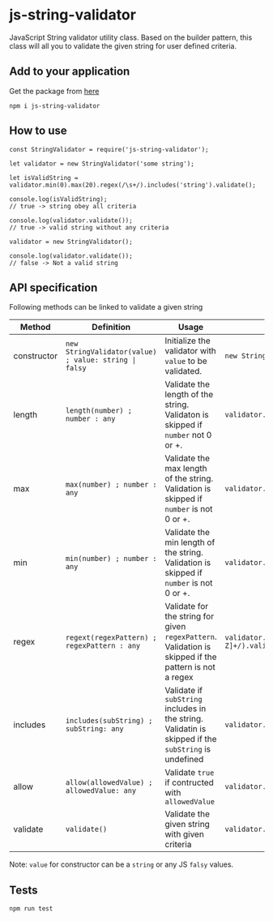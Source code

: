 # js-string-validator
JavaScript String validator utility class.
Based on the builder pattern, this class will all you to validate the given string for user defined criteria.

## Add to your application 

Get the package from [here](https://www.npmjs.com/package/js-string-validator)
```
npm i js-string-validator
```

## How to use
```
const StringValidator = require('js-string-validator');
  
let validator = new StringValidator('some string');

let isValidString = validator.min(0).max(20).regex(/\s+/).includes('string').validate();

console.log(isValidString);
// true -> string obey all criteria

console.log(validator.validate());
// true -> valid string without any criteria

validator = new StringValidator();

console.log(validator.validate());
// false -> Not a valid string

```
## API specification

Following methods can be linked to validate a given string

| Method | Definition |Usage | Example |
|---|---|---|---|
|constructor| `new StringValidator(value) ; value: string \| falsy` | Initialize the validator with `value` to be validated. | `new StringValidator()`|
| length | `length(number) ; number : any` | Validate the length of the string. Validaton is skipped if `number` not 0 or +. |  `validator.length(1).validate()`|
| max | `max(number) ; number : any` | Validate the max length of the string. Validation is skipped if `number` is not 0 or +. | `validator.max(10).validate()`|
| min | `min(number) ; number : any` | Validate the min length of the string. Validation is skipped if `number` is not 0 or +. | `validator.min(0).validate()`|
| regex | `regext(regexPattern) ; regexPattern : any` | Validate for the string for given `regexPattern`. Validation is skipped if the pattern is not a regex | `validator.regex(/[0-9a-zA-Z]+/).validate()`|
| includes | `includes(subString) ; subString: any` |  Validate if `subString` includes in the string. Validatin is skipped if the `subString` is undefined | `validator.includes('test').validate()`|
| allow | `allow(allowedValue) ; allowedValue: any` | Validate `true` if contructed with `allowedValue`| `validator.allow(undefined).validate()`|
| validate | `validate()` | Validate the given string with given criteria | `validator.max(10).min(0).validate()`|

Note: `value` for constructor can be a `string` or any JS `falsy` values.

## Tests 

`npm run test`

